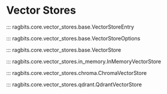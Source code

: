 # Vector Stores

::: ragbits.core.vector_stores.base.VectorStoreEntry

::: ragbits.core.vector_stores.base.VectorStoreOptions

::: ragbits.core.vector_stores.base.VectorStore

::: ragbits.core.vector_stores.in_memory.InMemoryVectorStore

::: ragbits.core.vector_stores.chroma.ChromaVectorStore

::: ragbits.core.vector_stores.qdrant.QdrantVectorStore
